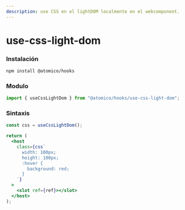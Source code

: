 ```yaml
---
description: use CSS en el lightDOM localmente en el webcomponent.
---
```


# use-css-light-dom

### Instalación

```bash
npm install @atomico/hooks
```

### Modulo

```javascript
import { useCssLightDom } from "@atomico/hooks/use-css-light-dom";
```

### Sintaxis

```jsx
const css = useCssLightDom();

return (
  <host
    class={css`
      width: 100px;
      height: 100px;
      :hover {
        background: red;
      }
    `}
  >
    <slot ref={ref}></slot>
  </host>
);
```

